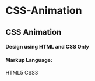# CSS-Animation
## CSS Animation
#### Design using HTML and CSS Only
#### Markup Language:
HTML5
CSS3
